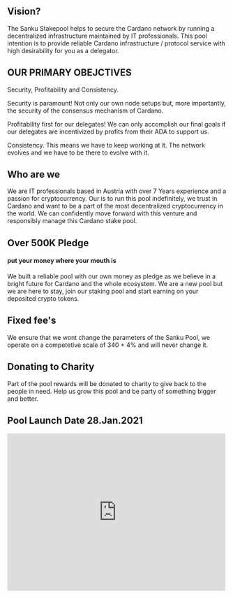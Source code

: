 ## Vision?

The Sanku Stakepool helps to secure the Cardano network by running a decentralized infrastructure maintained by IT professionals. This pool intention is to provide reliable Cardano infrastructure / protocol service with high desirability for you as a delegator. 


## OUR PRIMARY OBEJCTIVES
Security, Profitability and Consistency.

Security is paramount! Not only our own node setups but, more importantly, the security of the consensus mechanism of Cardano.

Profitability first for our delegates! We can only accomplish our final goals if our delegates are incentivized by profits from their ADA to support us.

Consistency. This means we have to keep working at it. The network evolves and we have to be there to evolve with it.

## Who are we

We are IT professionals based in Austria with over 7 Years experience and a passion for cryptocurrency. Our is to run this pool indefinitely, we trust in Cardano and want to be a part of the most decentralized cryptocurrency in the world. We can confidently move forward with this venture and responsibly manage this Cardano stake pool. 

## Over 500K Pledge
#### put your money where your mouth is

We built a reliable pool with our own money as pledge as we believe in a bright future for Cardano and the whole ecosystem.
We are a new pool but we are here to stay, join our staking pool and start earning on your deposited crypto tokens.

## Fixed fee's

We ensure that we wont change the parameters of the Sanku Pool, we operate on a competetive scale of 340 + 4% and will never change it.

## Donating to Charity

Part of the pool rewards will be donated to charity to give back to the people in need. Help us grow this pool and be party of something bigger and better.


## Pool Launch Date 28.Jan.2021
<iframe width="500" height="360" frameborder="0" src="https://js.adapools.org/widget-dark.html?pool=c67805bc8c0116d54ace2de9f82d86e5c9108ca98c94e139f8aba727"><a href="https://adapools.org/pool/c67805bc8c0116d54ace2de9f82d86e5c9108ca98c94e139f8aba727">Detail</a></iframe>
  
